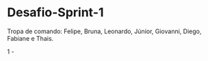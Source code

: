 # Desafio-Sprint-1
Tropa de comando: Felipe, Bruna, Leonardo, Júnior, Giovanni, Diego, Fabiane e Thais. 

1 - 
